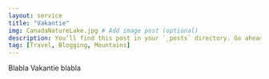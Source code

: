 ```yaml
---
layout: service
title: "Vakantie"
img: CanadaNatureLake.jpg # Add image post (optional)
description: You’ll find this post in your `_posts` directory. Go ahead and edit it and re-build the site to see your changes. # Add post description (optional)
tag: [Travel, Blogging, Mountains]
---
```

<p>Blabla Vakantie blabla<p/>
